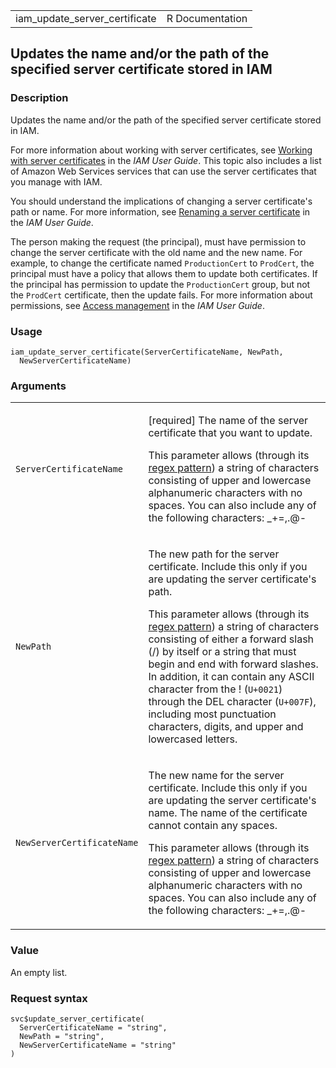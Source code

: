<table style="width: 100%;">
<tbody>
<tr class="odd">
<td>iam_update_server_certificate</td>
<td style="text-align: right;">R Documentation</td>
</tr>
</tbody>
</table>

## Updates the name and/or the path of the specified server certificate stored in IAM

### Description

Updates the name and/or the path of the specified server certificate
stored in IAM.

For more information about working with server certificates, see
[Working with server
certificates](https://docs.aws.amazon.com/IAM/latest/UserGuide/id_credentials_server-certs.html)
in the *IAM User Guide*. This topic also includes a list of Amazon Web
Services services that can use the server certificates that you manage
with IAM.

You should understand the implications of changing a server
certificate's path or name. For more information, see [Renaming a server
certificate](https://docs.aws.amazon.com/IAM/latest/UserGuide/id_credentials_server-certs.html#RenamingServerCerts)
in the *IAM User Guide*.

The person making the request (the principal), must have permission to
change the server certificate with the old name and the new name. For
example, to change the certificate named `ProductionCert` to `ProdCert`,
the principal must have a policy that allows them to update both
certificates. If the principal has permission to update the
`ProductionCert` group, but not the `ProdCert` certificate, then the
update fails. For more information about permissions, see [Access
management](https://docs.aws.amazon.com/IAM/latest/UserGuide/access.html)
in the *IAM User Guide*.

### Usage

    iam_update_server_certificate(ServerCertificateName, NewPath,
      NewServerCertificateName)

### Arguments

<table>
<colgroup>
<col style="width: 35%" />
<col style="width: 65%" />
</colgroup>
<tbody>
<tr class="odd">
<td><code
id="iam_update_server_certificate_:_ServerCertificateName">ServerCertificateName</code></td>
<td><p>[required] The name of the server certificate that you want to
update.</p>
<p>This parameter allows (through its <a
href="https://en.wikipedia.org/wiki/Regex">regex pattern</a>) a string
of characters consisting of upper and lowercase alphanumeric characters
with no spaces. You can also include any of the following characters:
_+=,.@-</p></td>
</tr>
<tr class="even">
<td><code
id="iam_update_server_certificate_:_NewPath">NewPath</code></td>
<td><p>The new path for the server certificate. Include this only if you
are updating the server certificate's path.</p>
<p>This parameter allows (through its <a
href="https://en.wikipedia.org/wiki/Regex">regex pattern</a>) a string
of characters consisting of either a forward slash (/) by itself or a
string that must begin and end with forward slashes. In addition, it can
contain any ASCII character from the ! (<code>U+0021</code>) through the
DEL character (<code style="white-space: pre;">⁠U+007F⁠</code>), including
most punctuation characters, digits, and upper and lowercased
letters.</p></td>
</tr>
<tr class="odd">
<td><code
id="iam_update_server_certificate_:_NewServerCertificateName">NewServerCertificateName</code></td>
<td><p>The new name for the server certificate. Include this only if you
are updating the server certificate's name. The name of the certificate
cannot contain any spaces.</p>
<p>This parameter allows (through its <a
href="https://en.wikipedia.org/wiki/Regex">regex pattern</a>) a string
of characters consisting of upper and lowercase alphanumeric characters
with no spaces. You can also include any of the following characters:
_+=,.@-</p></td>
</tr>
</tbody>
</table>

### Value

An empty list.

### Request syntax

    svc$update_server_certificate(
      ServerCertificateName = "string",
      NewPath = "string",
      NewServerCertificateName = "string"
    )
